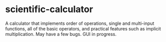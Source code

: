 # scientific-calculator
A calculator that implements order of operations, single and multi-input functions, all of the basic operators, and practical features such as implicit multiplication. May have a few bugs. GUI in progress.
